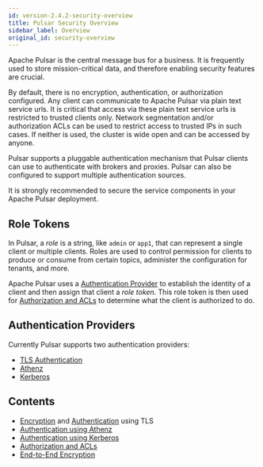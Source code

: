```yaml
---
id: version-2.4.2-security-overview
title: Pulsar Security Overview
sidebar_label: Overview
original_id: security-overview
---
```


Apache Pulsar is the central message bus for a business. It is frequently used to store mission-critical data, and therefore enabling security features are crucial.

By default, there is no encryption, authentication, or authorization configured. Any client can communicate to Apache Pulsar via plain text service urls.
It is critical that access via these plain text service urls is restricted to trusted clients only. Network segmentation and/or authorization ACLs can be used
to restrict access to trusted IPs in such cases. If neither is used, the cluster is wide open and can be accessed by anyone.

Pulsar supports a pluggable authentication mechanism that Pulsar clients can use to authenticate with brokers and proxies. Pulsar
can also be configured to support multiple authentication sources.

It is strongly recommended to secure the service components in your Apache Pulsar deployment.

## Role Tokens

In Pulsar, a *role* is a string, like `admin` or `app1`, that can represent a single client or multiple clients. Roles are used to control permission for clients
to produce or consume from certain topics, administer the configuration for tenants, and more.

Apache Pulsar uses a [Authentication Provider](#authentication-providers) to establish the identity of a client and then assign that client a *role token*. This
role token is then used for [Authorization and ACLs](security-authorization.md) to determine what the client is authorized to do.

## Authentication Providers

Currently Pulsar supports two authentication providers:

- [TLS Authentication](security-tls-authentication.md)
- [Athenz](security-athenz.md)
- [Kerberos](security-kerberos.md)

## Contents

- [Encryption](security-tls-transport.md) and [Authentication](security-tls-authentication.md) using TLS
- [Authentication using Athenz](security-athenz.md)
- [Authentication using Kerberos](security-kerberos.md)
- [Authorization and ACLs](security-authorization.md)
- [End-to-End Encryption](security-encryption.md)

